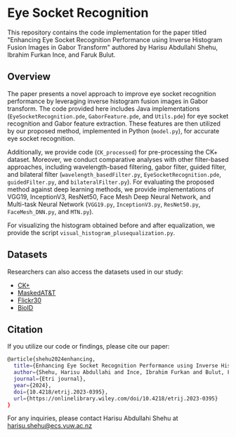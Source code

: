 # Eye Socket Recognition

This repository contains the code implementation for the paper titled "Enhancing Eye Socket Recognition Performance using Inverse Histogram Fusion Images in Gabor Transform" authored by Harisu Abdullahi Shehu, Ibrahim Furkan Ince, and Faruk Bulut.

## Overview

The paper presents a novel approach to improve eye socket recognition performance by leveraging inverse histogram fusion images in Gabor transform. The code provided here includes Java implementations (`EyeSocketRecognition.pde`, `GaborFeature.pde`, and `Utils.pde`) for eye socket recognition and Gabor feature extraction. These features are then utilized by our proposed method, implemented in Python (`model.py`), for accurate eye socket recognition.

Additionally, we provide code (`CK_processed`) for pre-processing the CK+ dataset. Moreover, we conduct comparative analyses with other filter-based approaches, including wavelength-based filtering, gabor filter, guided filter, and bilateral filter (`wavelength_basedFilter.py`, `EyeSocketRecognition.pde`, `guidedFilter.py`, and `bilateralFilter.py`). For evaluating the proposed method against deep learning methods, we provide implementations of VGG19, InceptionV3, ResNet50, Face Mesh Deep Neural Network, and Multi-task Neural Network (`VGG19.py`, `InceptionV3.py`, `ResNet50.py`, `FaceMesh_DNN.py`, and `MTN.py`).

For visualizing the histogram obtained before and after equalization, we provide the script `visual_histogram_plusequalization.py`.

## Datasets

Researchers can also access the datasets used in our study:
- [CK+](http://www.jeffcohn.net/Resources/)
- [MaskedAT&T](https://data.mendeley.com/datasets/v992cb6bw7/6) 
- [Flickr30](https://www.flickr.com/photos/thefacewemake/albums)
- [BioID](https://www.bioid.com/About/BioID-Face-Database)

## Citation

If you utilize our code or findings, please cite our paper:

```bash
@article{shehu2024enhancing,
  title={Enhancing Eye Socket Recognition Performance using Inverse Histogram Fusion Images in Gabor Transform},
  author={Shehu, Harisu Abdullahi and Ince, Ibrahim Furkan and Bulut, Faruk},
  journal={Etri journal},
  year={2024},
  doi={10.4218/etrij.2023-0395},
  url={https://onlinelibrary.wiley.com/doi/10.4218/etrij.2023-0395}
}
```

For any inquiries, please contact Harisu Abdullahi Shehu at harisu.shehu@ecs.vuw.ac.nz

